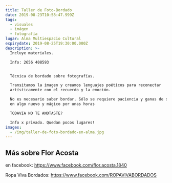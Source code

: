 ```yaml
---
title: Taller de Foto-Bordado
date: 2019-08-23T10:58:47.999Z
tags:
  - visuales
  - imágen
  - fotografía
lugar: Alma Multiespacio Cultural
expirydate: 2019-08-25T19:30:00.000Z
description: >-
  Incluye materiales.

  Info: 2656 408593


  Técnica de bordado sobre fotografías.

  Transitamos la imagen y creamos lenguajes poéticos para reconectar
  artísticamente con el recuerdo y la emoción.

  No es necesario saber bordar. Sólo se requiere paciencia y ganas de sumergirte
  en algo nuevo y mágico por unas horas

  TODAVIA NO TE ANOTASTE?

  Info x privado. Quedan pocos lugares!
images:
  - /img/taller-de-foto-bordado-en-alma.jpg
---
```

## Más sobre Flor Acosta

en facebook: https://www.facebook.com/flor.acosta.1840

Ropa Viva Bordados: https://www.facebook.com/ROPAVIVABORDADOS
